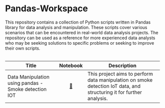 # Pandas-Workspace
This repository contains a collection of Python scripts written in Pandas library for data analysis and manipulation. These scripts cover various scenarios that can be encountered in real-world data analysis projects.
The repository can be used as a reference for more experienced data analysts who may be seeking solutions to specific problems or seeking to improve their own scripts.
<br><br>

|Title | Notebook | Description
|--|:--:|--|
| Data Manipulation using pandas - Smoke detection IOT |[🔗](https://github.com/deepak4u/Web-Scraping/blob/main/Notebooks/IMDB%20Search%20and%20crawl%20metadata.ipynb) | This project aims to perform data manipulation on smoke detection IoT data, and structuring it for further analysis.
